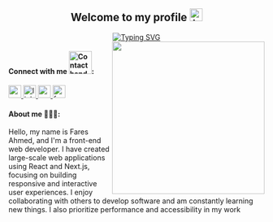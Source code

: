 <div align="center">
  <h2>
    Welcome to my profile 
    <img src="https://github.com/user-attachments/assets/c4fe0f39-2501-454e-b630-5aba327a7217" alt="hand waving" width="25" height="25" />
  </h2>

  <a href="https://github.com/fares-ahmedd/">
    <img src="https://readme-typing-svg.herokuapp.com?font=Fira+Code&size=18&duration=2000&pause=1000&color=36BCF7&center=true&vCenter=true&width=435&lines=Front+End+Web+Developer;Working+With+React+js;Working+With+Next+js" alt="Typing SVG" />
  </a>
</div>

<img align="right" height="300" src="https://github.com/user-attachments/assets/af590394-c542-4dd1-87f1-1c5c35d4cfae"  />
  
  <h4>
    Connect with me <img src="https://github.com/user-attachments/assets/48f61302-2632-414b-bc37-4ad58de93e41" alt="Contact hand" width="45" height="45"  />:
  </h4>
<div align="left">
    <a href="https://my-portfolio-orcin-six-80.vercel.app/" target="_blank">
    <img src="https://img.shields.io/static/v1?message=My Website&logo=google-chrome&label=&color=4285F4&logoColor=white&labelColor=&style=for-the-badge" height="25" alt="website logo"  />
  </a>
  <a href="https://www.linkedin.com/in/fares-ahmed-3627b7239/" target="_blank">
    <img src="https://img.shields.io/static/v1?message=LinkedIn&logo=linkedin&label=&color=0077B5&logoColor=white&labelColor=&style=for-the-badge" height="25" alt="linkedin logo"  />
  </a>
   <a href="mailto:fares.haliim@gmail.com" target="_blank">
        <img src="https://img.shields.io/static/v1?message=Gmail&logo=gmail&label=&color=D14836&logoColor=white&labelColor=&style=for-the-badge" height="25" alt="gmail logo"  />
    </a>
    <a href="https://www.facebook.com/profile.php?id=100005496826371" target="_blank">
        <img src="https://img.shields.io/static/v1?message=Facebook&logo=facebook&label=&color=1877F2&logoColor=white&labelColor=&style=for-the-badge" height="25" alt="facebook logo"  />
    </a>

  <h4>
    About me 👨🏻‍💻:
  </h4>
  <p>Hello, my name is Fares Ahmed, and I'm a front-end web developer. I have created large-scale web applications using React and Next.js, focusing on building responsive and interactive user experiences. I enjoy collaborating with others to develop software and am constantly learning new things. I also prioritize performance and accessibility in my work</p>
</div>


